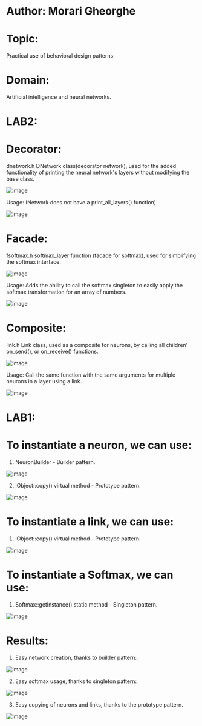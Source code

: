 # Author: Morari Gheorghe
# Topic:
Practical use of behavioral design patterns.
# Domain:
Artificial intelligence and neural networks.

# LAB2:
# Decorator:
dnetwork.h DNetwork class(decorator network), used for the added functionality of printing the neural network's layers without modifying the base class.

![image](https://user-images.githubusercontent.com/53918731/141479912-a15ee844-9ba7-467d-8cab-449c4b60cf3e.png)

Usage: (Network does not have a print_all_layers() function)

![image](https://user-images.githubusercontent.com/53918731/141479984-55470081-0084-4a6d-9551-80f5800708ee.png)

# Facade:
fsoftmax.h softmax_layer function (facade for softmax), used for simplifying the softmax interface.

![image](https://user-images.githubusercontent.com/53918731/141480489-f294bd90-e88c-4b44-915a-bbaebc8fe677.png)

Usage: Adds the ability to call the softmax singleton to easily apply the softmax transformation for an array of numbers.

![image](https://user-images.githubusercontent.com/53918731/141480567-5a2213d3-32e2-438f-82bb-bbe49235d2d7.png)

# Composite:
link.h Link class, used as a composite for neurons, by calling all children' on_send(), or on_receive() functions.

![image](https://user-images.githubusercontent.com/53918731/141480872-3994f3bc-e5e6-492b-9a47-b38cf146a569.png)

Usage: Call the same function with the same arguments for multiple neurons in a layer using a link.

![image](https://user-images.githubusercontent.com/53918731/141481122-e00b714f-89e4-446c-9b1b-1c2cd34933f7.png)


# LAB1:
# To instantiate a neuron, we can use:

1. NeuronBuilder - Builder pattern.

![image](https://user-images.githubusercontent.com/53918731/135215516-b6969088-3970-4d41-82e1-dafc8f01f079.png)
 
2. IObject::copy() virtual method - Prototype pattern.

![image](https://user-images.githubusercontent.com/53918731/135215448-15eaff36-116c-4e03-9f1e-cf6f86437157.png)


# To instantiate a link, we can use:

1. IObject::copy() virtual method - Prototype pattern.

![image](https://user-images.githubusercontent.com/53918731/135215302-45fb322a-3ecb-4af1-9a9e-8ca4d135645a.png)


# To instantiate a Softmax, we can use:

1. Softmax::getInstance() static method - Singleton pattern.

![image](https://user-images.githubusercontent.com/53918731/135215621-95347232-6fe0-4899-a199-f916bae7bb85.png)

# Results:
1. Easy network creation, thanks to builder pattern:

![image](https://user-images.githubusercontent.com/53918731/135218307-8553f27d-3242-405b-8b5f-656d6b18c799.png)

2. Easy softmax usage, thanks to singleton pattern:

![image](https://user-images.githubusercontent.com/53918731/135218369-9b5733a2-6504-4dfa-a94a-70017fb7e974.png)

3. Easy copying of neurons and links, thanks to the prototype pattern.

![image](https://user-images.githubusercontent.com/53918731/135220009-3c8316ed-2471-43a6-80c7-18380c6cacaf.png)





















